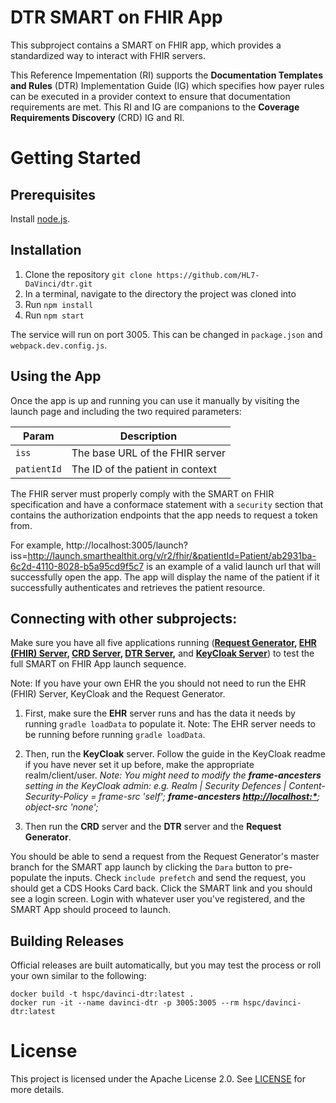 # DTR SMART on FHIR App
This subproject contains a SMART on FHIR app, which provides a standardized way to interact with FHIR servers.  

This Reference Impementation (RI) supports the **Documentation Templates and Rules** (DTR) Implementation Guide (IG) which specifies how payer rules can be executed in a provider context to ensure that documentation requirements are met. This RI and IG are companions to the **Coverage Requirements Discovery** (CRD) IG and RI.

# Getting Started

## Prerequisites

Install [node.js](https://nodejs.org/en/).

## Installation

1. Clone the repository `git clone https://github.com/HL7-DaVinci/dtr.git`
2. In a terminal, navigate to the directory the project was cloned into
3. Run `npm install`
4. Run `npm start`

The service will run on port 3005. This can be changed in `package.json` and `webpack.dev.config.js`.

## Using the App

Once the app is up and running you can use it manually by visiting the launch page and including the two required parameters:

|Param|Description|
|----|----|
|`iss`|The base URL of the FHIR server|
|`patientId`|The ID of the patient in context|

The FHIR server must properly comply with the SMART on FHIR specification and have a conformace statement with a `security` section that contains the authorization endpoints that the app needs to request a token from.  

For example, 
http://localhost:3005/launch?iss=http://launch.smarthealthit.org/v/r2/fhir/&patientId=Patient/ab2931ba-6c2d-4110-8028-b5a95cd9f5c7 is an example of a valid launch url that will successfully open the app.  The app will display the name of the patient if it successfully authenticates and retrieves the patient resource.

## Connecting with other subprojects:

Make sure you have all five applications running (**[Request Generator](https://github.com/HL7-DaVinci/crd-request-generator), [EHR (FHIR) Server](https://github.com/HL7-DaVinci/CRD/tree/master/ehr-server), [CRD Server](https://github.com/HL7-DaVinci/CRD), [DTR Server](https://github.com/HL7-DaVinci/dtr),** and **[KeyCloak  Server](https://github.com/HL7-DaVinci/CRD#setting-up-a-keycloak-instance)**) to test the full SMART on FHIR App launch sequence. 

Note: If you have your own EHR the you should not need to run the EHR (FHIR) Server, KeyCloak and the Request Generator. 
 
1. First, make sure the **EHR** server runs and has the data it needs by running `gradle loadData` to populate it. Note: The EHR server needs to be running before running `gradle loadData`. 

2. Then, run the **KeyCloak** server. Follow the guide in the KeyCloak readme if you have never set it up before, make the appropriate realm/client/user. _Note: You might need to modify the **frame-ancesters** setting in the KeyCloak admin: e.g. Realm | Security Defences | Content-Security-Policy = frame-src 'self'; **frame-ancesters [http://localhost:*]()**; object-src 'none';_     

3. Then run the **CRD** server and the **DTR** server and the **Request Generator**.
 
You should be able to send a request from the Request Generator's master branch for the SMART app launch by clicking the `Dara` button to pre-populate the inputs.  Check `include prefetch` and send the request, you should get a CDS Hooks Card back. Click the SMART link and you should see a login screen.  Login with whatever user you've registered, and the SMART App should proceed to launch.

## Building Releases

Official releases are built automatically, but you may test the process or roll your own similar to the following:

    docker build -t hspc/davinci-dtr:latest .
    docker run -it --name davinci-dtr -p 3005:3005 --rm hspc/davinci-dtr:latest

# License

This project is licensed under the Apache License 2.0.  See [LICENSE](/LICENSE) for more details.

